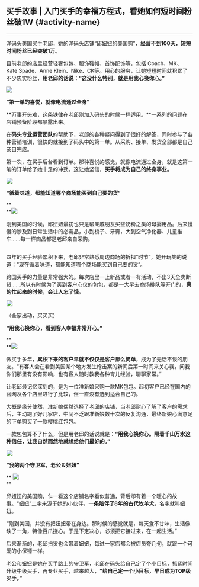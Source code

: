 ## 买手故事 \| 入门买手的幸福方程式，看她如何短时间粉丝破1W {#activity-name}

---

洋码头美国买手老邱，她的洋码头店铺“邱妞妞的美国购”，**经营不到100天，短短时间粉丝已经突破1万**。

目前老邱的店里经营轻奢包包、服饰鞋帽、首饰配饰等，包括 Coach、MK、Kate Spade、Anne Klein、Nike、CK等。用心的服务，让她短短时间就积累了不少忠实粉丝，**用老邱的话说：“这没什么特别，就是用我心换你心。”**

![](/recruitment/images/story_buyer4_1.jpg)

**“第一单的喜悦，就像电流通过全身”**

**万事开头难，这条铁律在老邱刚加入码头的时候一样适用。**一系列的问题在店铺预备阶段都暴露出来。

在**码头专业运营团队**的帮助下，老邱的各种疑问得到了很好的解答，同时参与了各种营销培训，很快的就接到了码头中的第一单。从采购、接单、发货全部都是自己亲自完成。

第一次，在买手后台看到订单。那种喜悦的感觉，就像电流通过全身，就是这第一笔的订单给了她十足的冲劲。这让她坚信，**买手将成为自己的终身事业。**

![](data:image/gif;base64,iVBORw0KGgoAAAANSUhEUgAAAAEAAAABCAYAAAAfFcSJAAAADUlEQVQImWNgYGBgAAAABQABh6FO1AAAAABJRU5ErkJggg==)![](/recruitment/images/story_buyer4_2.jpg)

**“循着味道，都能知道哪个商场能买到自己要的货”**

**    
**![](/recruitment/images/story_buyer4_3.jpg)

刚到美国的时候，邱妞妞最初也只是帮亲戚朋友买些奶粉之类的母婴用品。后来慢慢的涉及到日常生活中的必需品，小到梳子、牙膏，大到空气净化器、儿童推车……每一样商品都是老邱亲自采购。

![](data:image/gif;base64,iVBORw0KGgoAAAANSUhEUgAAAAEAAAABCAYAAAAfFcSJAAAADUlEQVQImWNgYGBgAAAABQABh6FO1AAAAABJRU5ErkJggg==)

四年的买手经验累积下来，老邱非常熟悉周边商场的折扣“时节”，她开玩笑的说道：“现在循着味道，都能知道哪个商场能买到自己要的货”。

跨国买手的力量是非常强大的。每次店里一上新品或者一有活动，不出3天全卖断货……所以有时候为了买到客户心仪的包包，都是一大早去商场排队等开门的，**真的忙起来的时候，会让人忘了饿。**

![](data:image/gif;base64,iVBORw0KGgoAAAANSUhEUgAAAAEAAAABCAYAAAAfFcSJAAAADUlEQVQImWNgYGBgAAAABQABh6FO1AAAAABJRU5ErkJggg==)![](/recruitment/images/story_buyer4_4.jpg)

（全家出动，买买买）

**“用我心换你心，看到客人幸福非常开心。”**

**    
**![](/recruitment/images/story_buyer4_5.jpg)

做买手多年，**累积下来的客户早就不仅仅是客户那么简单**，成为了无话不谈的朋友。“有客人会在看到美国某个地方发生枪击案的新闻后第一时间来关心我，问我你们那里有没有影响，也有客人随时教我各种育儿经验，聊聊家常。”

让老邱最记忆深刻的，是为一位准新娘采购一款MK包包。起初客户已经在国内的官网及各个店里进行了比较，但一直没有选到适合自己的。

大概是缘分使然，准新娘偶然选择了老邱的店铺，当老邱耐心了解了客户的需求后，主动跑了好几家店，中间不乏跟准新娘数十次的反复沟通，最终新娘心满意足的下单购买了一款樱桃红包包。

一款包包算不了什么，但是用老邱的话说就是：**“用我心换你心。隔着千山万水这种信任，让我自然而然地就想给他们最好的。”**

![](data:image/gif;base64,iVBORw0KGgoAAAANSUhEUgAAAAEAAAABCAYAAAAfFcSJAAAADUlEQVQImWNgYGBgAAAABQABh6FO1AAAAABJRU5ErkJggg==)![](/recruitment/images/story_buyer4_6.jpg)

**“我的两个守卫军，老公＆妞妞”**

**  **![](/recruitment/images/story_buyer4_7.jpg)**  
**

邱妞妞的美国购，乍一看这个店铺名字看似普通，背后却有着一个暖心的故事。“妞妞”二字来源于她的小伙伴，**一条陪伴了8年的古代牧羊犬**，名字就叫妞妞。

![](data:image/gif;base64,iVBORw0KGgoAAAANSUhEUgAAAAEAAAABCAYAAAAfFcSJAAAADUlEQVQImWNgYGBgAAAABQABh6FO1AAAAABJRU5ErkJggg==)“刚到美国，并没有把妞妞带在身边。那时候的感觉就是，每天食不甘味，生活像缺了一角，特像百爪挠心。于是下定决心，必须把它接过来，在一起生活。”

后来渐渐的，老邱扫货也会带着妞妞，每进一家店都会被店员夸几句，就跟一个可爱的小保镖一样。

老公和妞妞是她在买手路上的守卫军，老邱在码头给自己定了个小目标，抓紧时间升级中级买手，再专业买手，越来越大，**“给自己定一个小目标，早日成为TOP级买手。”**

